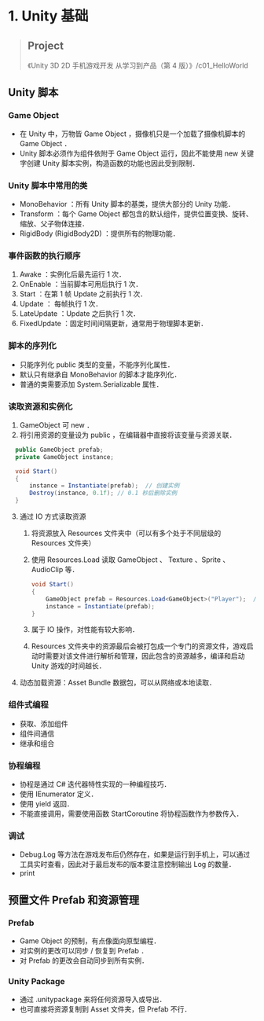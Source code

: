 # 1. Unity 基础

> ## Project
> 《Unity 3D 2D 手机游戏开发 从学习到产品（第 4 版）》/c01_HelloWorld

## Unity 脚本

### Game Object

- 在 Unity 中，万物皆 Game Object ，摄像机只是一个加载了摄像机脚本的 Game Object ．
- Unity 脚本必须作为组件依附于 Game Object 运行，因此不能使用 new 关键字创建 Unity 脚本实例，构造函数的功能也因此受到限制．

### Unity 脚本中常用的类

- MonoBehavior ：所有 Unity 脚本的基类，提供大部分的 Unity 功能．
- Transform ：每个 Game Object 都包含的默认组件，提供位置变换、旋转、缩放、父子物体连接．
- RigidBody (RigidBody2D) ：提供所有的物理功能．

### 事件函数的执行顺序

1. Awake ：实例化后最先运行 1 次．
2. OnEnable ：当前脚本可用后执行 1 次．
3. Start ：在第 1 帧 Update 之前执行 1 次．
4. Update ： 每帧执行 1 次．
5. LateUpdate ：Update 之后执行 1 次．
6. FixedUpdate ：固定时间间隔更新，通常用于物理脚本更新．

### 脚本的序列化

- 只能序列化 public 类型的变量，不能序列化属性．
- 默认只有继承自 MonoBehavior 的脚本才能序列化．
- 普通的类需要添加 System.Serializable 属性．

### 读取资源和实例化

1. GameObject 可 new ．
2. 将引用资源的变量设为 public ，在编辑器中直接将该变量与资源关联．
  
  ```csharp
    public GameObject prefab;
    private GameObject instance;

    void Start()
    {
        instance = Instantiate(prefab);  // 创建实例
        Destroy(instance, 0.1f); // 0.1 秒后删除实例
    }
  ```

3. 通过 IO 方式读取资源
    1. 将资源放入 Resources 文件夹中（可以有多个处于不同层级的 Resources 文件夹）
    2. 使用 Resources.Load 读取 GameObject 、 Texture 、Sprite 、AudioClip 等．

        ```csharp
        void Start()
        {
            GameObject prefab = Resources.Load<GameObject>("Player");  // 读取 Resources 路径下的资源
            instance = Instantiate(prefab);
        }
        ```

    3. 属于 IO 操作，对性能有较大影响．
    4. Resources 文件夹中的资源最后会被打包成一个专门的资源文件，游戏启动时需要对该文件进行解析和管理，因此包含的资源越多，编译和启动 Unity 游戏的时间越长．
4. 动态加载资源：Asset Bundle 数据包，可以从网络或本地读取．

### 组件式编程

- 获取、添加组件
- 组件间通信
- 继承和组合

### 协程编程

- 协程是通过 C# 迭代器特性实现的一种编程技巧．
- 使用 IEnumerator 定义．
- 使用 yield 返回．
- 不能直接调用，需要使用函数 StartCoroutine 将协程函数作为参数传入．

### 调试

- Debug.Log 等方法在游戏发布后仍然存在，如果是运行到手机上，可以通过工具实时查看，因此对于最后发布的版本要注意控制输出 Log 的数量．
- print

## 预置文件 Prefab 和资源管理

### Prefab

- Game Object 的预制，有点像面向原型编程．
- 对实例的更改可以同步 / 恢复到 Prefab ．
- 对 Prefab 的更改会自动同步到所有实例．

### Unity Package

- 通过 .unitypackage 来将任何资源导入或导出．
- 也可直接将资源复制到 Asset 文件夹，但 Prefab 不行．
